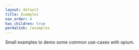 ```yaml
---
layout: default
title: Examples
nav_order: 4
has_children: true
permalink: /examples
---
```


Small examples to demo some common use-cases with opium.
